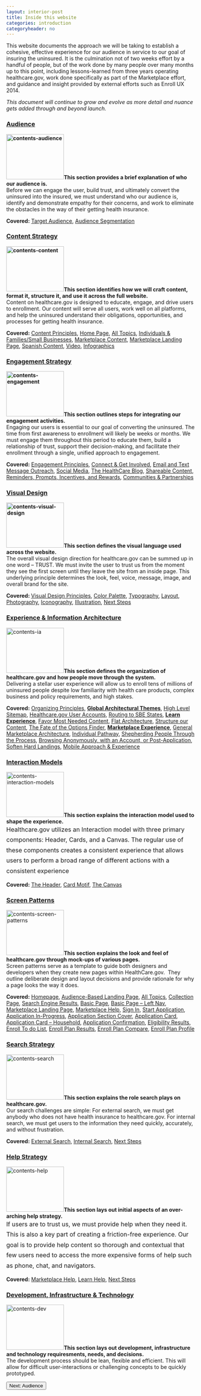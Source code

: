 ```yaml
---
layout: interior-post
title: Inside this website
categories: introduction
categoryheader: no
--- 
```


<p>This website documents the approach we will be taking to establish a cohesive, effective experience for our audience in service to our goal of insuring the uninsured. It is the culmination not of two weeks effort by a handful of people, but of the work done by many people over many months up to this point, including lessons-learned from three years operating healthcare.gov, work done specifically as part of the Marketplace effort, and guidance and insight provided by external efforts such as Enroll UX 2014.</p>
<p><em>This document will continue to grow and evolve as more detail and nuance gets added through and beyond launch.</em></p>
<h3 class="principle"><a href="http://hcgovswat.edmullen.com/audience/" title="Audience">Audience</a></h3>
<p><strong><img width="153" height="120" src="http://hcgovswat.edmullen.com/wp-content/uploads/2013/02/contents-audience1.png" alt="contents-audience" class="alignleft size-full wp-image-2220">This section provides a brief explanation of who our audience is.</strong><br>
Before we can engage the user, build trust, and ultimately convert the uninsured into the insured, we must understand who our audience is, identify and demonstrate empathy for their concerns, and work to eliminate the obstacles in the way of their getting health insurance.</p>
<p><strong>Covered:</strong> <a href="http://hcgovswat.edmullen.com/audience/target-audience/" title="Target Audience">Target Audience</a>, <a href="http://hcgovswat.edmullen.com/audience/audience-segmentation/" title="Audience Segmentation">Audience Segmentation</a></p>
<h3 class="principle"><a href="http://hcgovswat.edmullen.com/content-strategy/" title="Content Strategy">Content Strategy</a></h3>
<p><strong><img width="153" height="120" src="http://hcgovswat.edmullen.com/wp-content/uploads/2013/02/contents-content1.png" alt="contents-content" class="alignleft size-full wp-image-2221">This section identifies how we will craft content, format it, structure it, and use it across the full website.</strong><br>
Content on healthcare.gov is designed to educate, engage, and drive users to enrollment. Our content will serve all users, work well on all platforms, and help the uninsured understand their obligations, opportunities, and processes for getting health insurance.</p>
<p><strong>Covered:</strong>&nbsp;<a href="http://hcgovswat.edmullen.com/content-strategy/general-approach/" title="Content Principles">Content Principles</a>, <a href="http://hcgovswat.edmullen.com/content-strategy/content-home-page/" title="Home Page">Home Page</a>, <a href="http://hcgovswat.edmullen.com/content-strategy/topics/" title="All Topics">All Topics</a>, <a href="http://hcgovswat.edmullen.com/content-strategy/content-individuals-sm-business/" title="Individuals &amp; Families/Small Businesses">Individuals &amp; Families/Small Businesses</a>, <a href="http://hcgovswat.edmullen.com/content-strategy/marketplace-content/" title="Marketplace Content">Marketplace Content</a>, <a href="http://hcgovswat.edmullen.com/content-strategy/content-marketplace/" title="Marketplace Landing Page">Marketplace Landing Page</a>, <a href="http://hcgovswat.edmullen.com/content-strategy/spanish-content-strategy/" title="Spanish Content">Spanish Content</a>, <a href="http://hcgovswat.edmullen.com/content-strategy/content-video/" title="Video">Video</a>, <a href="http://hcgovswat.edmullen.com/content-strategy/infographics/" title="Infographics">Infographics</a></p>
<h3 class="principle"><a href="http://hcgovswat.edmullen.com/engagement-recommendations/" title="Engagement Strategy">Engagement Strategy</a></h3>
<p><strong><img width="153" height="120" src="http://hcgovswat.edmullen.com/wp-content/uploads/2013/02/contents-engagement.png" alt="contents-engagement" class="alignleft size-full wp-image-2233">This section outlines steps for integrating our engagement activities.</strong><br>
Engaging our users is essential to our goal of converting the uninsured. The time from first awareness to enrollment will likely be weeks or months. We must engage them throughout this period to educate them, build a relationship of trust, support their decision-making, and facilitate their enrollment through a single, unified approach to engagement.</p>
<p><strong>Covered:</strong> <a href="http://hcgovswat.edmullen.com/engagement-recommendations/engagement-principles/" title="Engagement Principles">Engagement Principles</a>, <a href="http://hcgovswat.edmullen.com/engagement-recommendations/connect-get-involved/" title="Connect &amp; Get Involved">Connect &amp; Get Involved</a>, <a href="http://hcgovswat.edmullen.com/engagement-recommendations/email-text-message-outreach/" title="Email and Text Message Outreach">Email and Text Message Outreach</a>, <a href="http://hcgovswat.edmullen.com/engagement-recommendations/game-changing-social-media/" title="Game Changing Social Media">Social Media</a>, <a href="http://hcgovswat.edmullen.com/engagement-recommendations/healthcare-blog/" title="A Larger Role for the HealthCare Blog">The HealthCare Blog</a>, <a href="http://hcgovswat.edmullen.com/engagement-recommendations/make-everything-sharable/" title="Make Everything Sharable">Shareable Content</a>, <a href="http://hcgovswat.edmullen.com/engagement-recommendations/use-incentives-get-results/" title="Use Incentives to Get Results">Reminders, Prompts, Incentives, and Rewards</a>, <a href="http://hcgovswat.edmullen.com/engagement-recommendations/support-communities-partners/" title="Support for Communities and Partners">Communities &amp; Partnerships</a></p>
<h3 class="principle"><a href="http://hcgovswat.edmullen.com/visual-design/" title="Visual Design">Visual Design</a></h3>
<p><strong><img width="153" height="120" src="http://hcgovswat.edmullen.com/wp-content/uploads/2013/02/contents-visual-design1.png" alt="contents-visual-design" class="alignleft size-full wp-image-2222">This section defines the visual language used across the website.</strong><br>
The overall visual design direction for healthcare.gov can be summed up in one word &ndash; TRUST. We must invite the user to trust us from the moment they see the first screen until they leave the site from an inside page. This underlying principle determines the look, feel, voice, message, image, and overall brand for the site.</p>
<p><strong>Covered: </strong><a href="http://hcgovswat.edmullen.com/visual-design-principles/" title="Visual Design Principles">Visual Design Principles</a>, <a href="http://hcgovswat.edmullen.com/visual-design/color-palette/" title="Color Palette"><span style="line-height: 14px;">Color Palette</span></a>, <a href="http://hcgovswat.edmullen.com/visual-design/typography/" title="Typography">Typography</a>, <a href="http://hcgovswat.edmullen.com/visual-design/layout/" title="Layout">Layout</a>, <a href="http://hcgovswat.edmullen.com/visual-design/photography/" title="Photography">Photography</a>, <a href="http://hcgovswat.edmullen.com/visual-design/iconography/" title="Iconography">Iconography</a>, <a href="http://hcgovswat.edmullen.com/visual-design/illustration/" title="Illustration">Illustration</a>, <a href="http://hcgovswat.edmullen.com/visual-design/next-steps/" title="Next Steps">Next Steps</a></p>
<h3 class="principle"><a href="http://hcgovswat.edmullen.com/experience-information-architecture/" title="Experience &amp; Information Architecture">Experience &amp; Information Architecture</a></h3>
<p><img width="153" height="120" src="http://hcgovswat.edmullen.com/wp-content/uploads/2013/02/contents-ia.png" alt="contents-ia" class="alignleft size-full wp-image-2225"><strong>This section defines the organization of healthcare.gov and how people move through the system.</strong><br>
Delivering a stellar user experience will allow us to&nbsp;enroll tens of millions of uninsured people despite low familiarity with health care products, complex business and policy requirements, and high stakes.</p>
<p><strong>Covered:</strong> <a href="http://hcgovswat.edmullen.com/experience-information-architecture/global-organizational-approach-principles/" title="Organizing Principles">Organizing Principles</a>, <strong><a href="http://hcgovswat.edmullen.com/broad-architectural-themes/" title="Broad Architectural Themes">Global Architectural Themes</a></strong>, <a href="http://hcgovswat.edmullen.com/high-level-sitemap/" title="High Level Sitemap">High Level Sitemap</a>, <a href="http://hcgovswat.edmullen.com/healthcare-gov-user-accounts/" title="Healthcare.gov User Accounts">Healthcare.gov User Accounts</a>, <a href="http://hcgovswat.edmullen.com/routing-to-sbe-states/" title="Routing to SBE States">Routing to SBE States</a>, <strong><a href="http://hcgovswat.edmullen.com/learn-side/" title="Learn Side">Learn Experience</a></strong>, <a href="http://hcgovswat.edmullen.com/experience-information-architecture/favor-most-needed-content/" title="Favor Most Needed Content">Favor Most Needed Content</a>, <a href="http://hcgovswat.edmullen.com/experience-information-architecture/flat-architecture/" title="Flat Architecture">Flat Architecture</a>, <a href="http://hcgovswat.edmullen.com/experience-information-architecture/structure-our-content/" title="Structure Our Content">Structure our Content</a>, <a href="http://hcgovswat.edmullen.com/the-fate-of-the-options-finder/" title="The Fate of the Options Finder">The Fate of the Options Finder</a>, <strong><a href="http://hcgovswat.edmullen.com/experience-information-architecture/marketplace-intro/" title="Marketplace">Marketplace Experience</a></strong>, <a href="http://hcgovswat.edmullen.com/experience-information-architecture/general-marketplace-architecture-2/" title="General Marketplace Architecture">General Marketplace Architecture</a>, <a href="http://hcgovswat.edmullen.com/experience-information-architecture/individual-pathway-2/" title="Individual Pathway">Individual Pathway</a>, <a href="http://hcgovswat.edmullen.com/shepherding-people-through-the-process/" title="Shepherding People Through the Process">Shepherding People Through the Process</a>, <a href="http://hcgovswat.edmullen.com/browsing-anonymously-with-an-account-or-post-application/" title="Browsing Anonymously, with an Account, or Post-Application">Browsing Anonymously, with an Account, or Post-Application</a>, <a href="http://hcgovswat.edmullen.com/soften-hard-landings/" title="Soften Hard Landings">Soften Hard Landings</a>, <a href="http://hcgovswat.edmullen.com/mobile-approach/" title="Mobile Approach">Mobile Approach &amp; Experience</a></p>
<h3 class="principle"><a href="http://hcgovswat.edmullen.com/interaction-models/" title="Interaction Models">Interaction Models</a></h3>
<p><img width="153" height="120" src="http://hcgovswat.edmullen.com/wp-content/uploads/2013/02/contents-interaction-models2.png" alt="contents-interaction-models" class="alignleft size-full wp-image-2223"><strong>This section explains the interaction model used to shape the experience.</strong><br>
<span style="line-height: 1.714285714; font-size: 1rem;">Healthcare.gov utilizes an Interaction model with three primary components:&nbsp;Header,&nbsp;Cards, and a&nbsp;Canvas.&nbsp;The regular use of these components creates a consistent experience that allows users to perform a broad range of different actions with a consistent experience</span></p>
<p><strong>Covered:</strong> <a href="http://hcgovswat.edmullen.com/interaction-models/the-header/" title="The Header">The Header</a>, <a href="http://hcgovswat.edmullen.com/interaction-models/card-motif/" title="Card Motif">Card Motif</a>, <a href="http://hcgovswat.edmullen.com/interaction-models/the-canvas/" title="The Canvas">The Canvas</a></p>
<h3 class="principle"><a href="http://hcgovswat.edmullen.com/screen-patterns/" title="Screen Patterns">Screen Patterns</a></h3>
<p><img width="153" height="120" src="http://hcgovswat.edmullen.com/wp-content/uploads/2013/02/contents-screen-patterns.png" alt="contents-screen-patterns" class="alignleft size-full wp-image-2228"><strong>This section explains the look and feel of healthcare.gov through mock-ups of various pages.</strong><br>
Screen patterns serve as a template to guide both designers and developers when they create new pages within HealthCare.gov. &nbsp;They outline deliberate design and layout decisions and provide rationale for why a page looks the way it does.</p>
<p><strong>Covered:</strong> <a href="http://hcgovswat.edmullen.com/screen-patterns/homepage/"> Homepage</a>, <a href="http://hcgovswat.edmullen.com/screen-patterns/audience-based-landing-page/" title="Audience-Based Landing Page"> Audience-Based Landing Page</a>, <a href="http://hcgovswat.edmullen.com/screen-patterns/all-topics/" title="All Topics"> All Topics</a>, <a href="http://hcgovswat.edmullen.com/screen-patterns/collection-page/" title="Collection Page"> Collection Page</a>, <a href="http://hcgovswat.edmullen.com/screen-patterns/search-results-page-2/" title="Search Engine Results">Search Engine Results</a>, <a href="http://hcgovswat.edmullen.com/screen-patterns/basic-page/" title="Basic Page"> Basic Page</a>, <a href="http://hcgovswat.edmullen.com/screen-patterns/basic-page-left-navigation/" title="Basic Page - Left Nav">Basic Page &ndash; Left Nav</a>, <a href="http://hcgovswat.edmullen.com/screen-patterns/marketplace-gateway/" title="Marketplace Landing Page"> Marketplace Landing Page</a>, <a href="http://hcgovswat.edmullen.com/screen-patterns/marketplace-help/" title="Marketplace Help"> Marketplace Help</a>, <a href="http://hcgovswat.edmullen.com/screen-patterns/sign-in/" title="Sign In"> Sign In</a>, <a href="http://hcgovswat.edmullen.com/screen-patterns/start-application/" title="Start Application">Start Application</a>, <a href="http://hcgovswat.edmullen.com/screen-patterns/application-in-progress/" title="Application In-Progress"> Application In-Progress</a>, <a href="http://hcgovswat.edmullen.com/screen-patterns/application-section-cover/" title="Application Section Cover"> Application Section Cover</a>, <a href="http://hcgovswat.edmullen.com/screen-patterns/application-card/" title="Application Card"> Application Card</a>, <a href="http://hcgovswat.edmullen.com/screen-patterns/application-card-household/" title="Application Card"> Application Card &ndash; Household</a>, <a href="http://hcgovswat.edmullen.com/screen-patterns/application-confirmation/" title="Application Summary"> Application Confirmation</a>, <a href="http://hcgovswat.edmullen.com/screen-patterns/eligibility-results/" title="Eligibility Results"> Eligibility Results</a>, <a href="http://hcgovswat.edmullen.com/screen-patterns/enroll-todo-list/" title="Enroll Todo List">Enroll To do List</a>, <a href="http://hcgovswat.edmullen.com/screen-patterns/enroll-plan-results/" title="Enroll Plan Results"> Enroll Plan Results</a>, <a href="http://hcgovswat.edmullen.com/screen-patterns/enroll-plan-compare/" title="Enroll Plan Compare"> Enroll Plan Compare</a>, <a href="http://hcgovswat.edmullen.com/screen-patterns/enroll-plan-profile/" title="Enroll Plan Profile">Enroll Plan Profile</a></p>
<h3 class="principle"><a href="http://hcgovswat.edmullen.com/search-strategy/" title="Search Strategy">Search Strategy</a></h3>
<p><img width="153" height="120" src="http://hcgovswat.edmullen.com/wp-content/uploads/2013/02/contents-search.png" alt="contents-search" class="alignleft size-full wp-image-2236"><strong>This section explains the role search plays on healthcare.gov.</strong><br>
Our search challenges are simple: For external search, we must get anybody who does not have health insurance to healthcare.gov. For internal search, we must get users to the information they need quickly, accurately, and without frustration.</p>
<p><strong>Covered:</strong> <a href="http://hcgovswat.edmullen.com/search-strategy/external-search/" title="External Search">External Search</a>, <a href="http://hcgovswat.edmullen.com/search-strategy/internal-search/" title="Internal Search">Internal Search</a>, <a href="http://hcgovswat.edmullen.com/search-strategy/next-steps" title="Next Steps">Next Steps</a></p>
<h3 class="principle"><a href="http://hcgovswat.edmullen.com/help-strategy/" title="Help Strategy">Help Strategy</a></h3>
<p><img width="153" height="120" src="http://hcgovswat.edmullen.com/wp-content/uploads/2013/02/contents-help.png" alt="contents-help" class="alignleft size-full wp-image-2235"><strong>This section lays out initial aspects of an over-arching help strategy.</strong><br>
<span style="line-height: 1.714285714; font-size: 1rem;">If users are to trust us, we must provide help when they need it. This is also a key part of creating a friction-free experience. Our goal is to provide help content so thorough and contextual that few users need to access the more expensive forms of help such as phone, chat, and navigators.</span></p>
<p><strong>Covered:</strong> <a href="http://hcgovswat.edmullen.com/help-strategy/marketplace-help/" title="Marketplace Help"><span style="line-height: 14px;">Marketplace Help</span></a>, <a href="http://hcgovswat.edmullen.com/help-strategy/learn-help/" title="Learn Help"><span style="line-height: 14px;">Learn Help</span></a>, <a href="http://hcgovswat.edmullen.com/help-strategy/next-steps/" title="Next Steps"><span style="line-height: 14px;">Next Steps</span></a></p>
<h3 class="principle"><a href="http://hcgovswat.edmullen.com/development-infrastructure/" title="Development, Infrastructure &amp; Technology">Development, Infrastructure &amp; Technology</a></h3>
<p><img width="153" height="120" src="http://hcgovswat.edmullen.com/wp-content/uploads/2013/02/contents-dev.png" alt="contents-dev" class="alignleft size-full wp-image-2234"><strong>This section lays out development, infrastructure and technology requiresments, needs, and decisions.</strong><br>
The development process should be lean, flexible and efficient. This will allow for difficult user-interactions or challenging concepts to be quickly prototyped.</p>
<div class="article-end"><a title="Audience" href="http://hcgovswat.edmullen.com/audience/"><button type="button" class="btn btn-large">Next: Audience</button></a></div>
